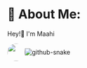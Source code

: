 # 💫 About Me:

Hey!👋 I'm Maahi

<div style="display:flex; align-items: center;">
<img style="border-radius:20px" height="40" src="https://media.giphy.com/media/3ohs4oWkzyVeVgTwKQ/giphy.gif?cid=ecf05e47wbe3vip09i51ki66uds8obu92ei54xtgck2vjm0o&ep=v1_gifs_search&rid=giphy.gif&ct=g"  />
<picture>
  <source media="(prefers-color-scheme: dark)" srcset="https://raw.githubusercontent.com/tobiasmeyhoefer/tobiasmeyhoefer/output/github-snake-dark.svg" />
  <source media="(prefers-color-scheme: light)" srcset="https://raw.githubusercontent.com/tobiasmeyhoefer/tobiasmeyhoefer/output/github-snake.svg" />
  <img alt="github-snake" src="https://raw.githubusercontent.com/tobiasmeyhoefer/tobiasmeyhoefer/output/github-snake.svg" />
</picture>
</div>
